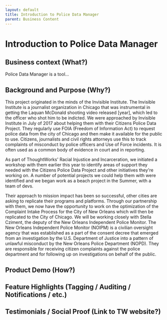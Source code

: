 ```yaml
---
layout: default
title: Introduction to Police Data Manager
parent: Business Content
---
```

# Introduction to Police Data Manager
## Business context (What?)
 Police Data Manager is a tool...

## Background and Purpose (Why?)
This project originated in the minds of the Invisible Institute. The Invisible Institute is a journalist organization in Chicago that was instrumental in getting the Laquan McDonald shooting video released [year], which led to the officer who shot him to be indicted. We were approached by Invisible Institute in July of 2017 about helping them with their Citizens Police Data Project. They regularly use FOIA (Freedom of Information Act) to request police data from the city of Chicago and then make it available for the public to use. Citizens, journalists and civil rights attorneys use this to track complaints of misconduct by police officers and Use of Force incidents. It is often used as a common body of evidence in court and in reporting. 

As part of ThoughtWorks' Racial Injustice and Incarceration, we initiated a workshop with them earlier this year to identify areas of support they needed with the Citizens Police Data Project and other initiatives they're working on. A number of potential projects we could help them with were identified and we began work as a beach project in the Summer, with a team of devs. 

Their approach to mission impact has been so successful, other cities are asking to replicate their programs and platforms. Through our partnership with them, we now have the opportunity to work on the optimization of the Complaint Intake Process for the City of New Orleans which will then be replicated to the City of Chicago. We will be working closely with Stella Cziment, the deputy of the New Orleans Independent Police Monitor. The New Orleans Independent Police Monitor (NOIPM) is a civilian oversight agency that was established as a part of the consent decree that emerged from an investigation by the U.S. Department of Justice into a pattern of unlawful misconduct by the New Orleans Police Department (NOPD). They are responsible for receiving citizen complaints against the police department and for following up on investigations on behalf of the public.

## Product Demo (How?)

## Feature Highlights (Tagging / Auditing / Notifications / etc.)

## Testimonials / Social Proof (Link to TW website?)

